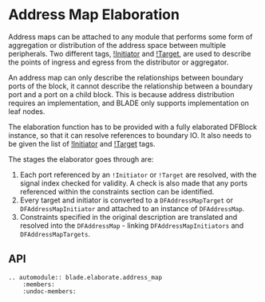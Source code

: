 # Address Map Elaboration

Address maps can be attached to any module that performs some form of aggregation or distribution of the address space between multiple peripherals. Two different tags, [!Initiator](../../schema_tags/initiator.md) and [!Target](../../schema_tags/target.md), are used to describe the points of ingress and egress from the distributor or aggregator.

An address map can only describe the relationships between boundary ports of the block, it cannot describe the relationship between a boundary port and a port on a child block. This is because address distribution requires an implementation, and BLADE only supports implementation on leaf nodes.

The elaboration function has to be provided with a fully elaborated DFBlock instance, so that it can resolve references to boundary IO. It also needs to be given the list of [!Initiator](../../schema_tags/initiator.md) and [!Target](../../schema_tags/target.md) tags.

The stages the elaborator goes through are:

 1. Each port referenced by an `!Initiator` or `!Target` are resolved, with the signal index checked for validity. A check is also made that any ports referenced within the constraints section can be identified.
 2. Every target and initiator is converted to a `DFAddressMapTarget` or `DFAddressMapInitiator` and attached to an instance of `DFAddressMap`.
 3. Constraints specified in the original description are translated and resolved into the `DFAddressMap` - linking `DFAddressMapInitiators` and `DFAddressMapTargets`.

## API
```eval_rst
.. automodule:: blade.elaborate.address_map
    :members:
    :undoc-members:
```
